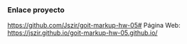 ### Enlace proyecto
https://github.com/Jszir/goit-markup-hw-05#
Página Web: https://jszir.github.io/goit-markup-hw-05.github.io/
